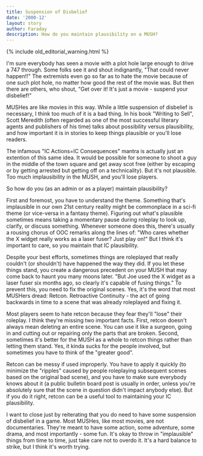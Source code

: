 ```yaml
---
title: Suspension of Disbelief
date: '2000-12'
layout: story
author: Faraday
description: How do you maintain plausibility on a MUSH?
---
```


{% include old_editorial_warning.html %}

I'm sure everybody has seen a movie with a plot hole large enough to drive a 747 through. Some folks see it and shout indignantly, "That could never happen!!" The extremists even go so far as to hate the movie because of one such plot hole, no matter how good the rest of the movie was. But then there are others, who shout, "Get over it! It's just a movie - suspend your disbelief!"

MUSHes are like movies in this way. While a little suspension of disbelief is necessary, I think too much of it is a bad thing. In his book "Writing to Sell", Scott Meredith (often regarded as one of the most successful literary agents and publishers of his time) talks about possibility versus plausibility, and how important it is in stories to keep things plausible or you'll lose readers.

The infamous "IC Actions=IC Consequences" mantra is actually just an extention of this same idea. It would be possible for someone to shoot a guy in the middle of the town square and get away scot free (either by escaping or by getting arrested but getting off on a technicality). But it's not plausible. Too much implausibility in the MUSH, and you'll lose players.

So how do you (as an admin or as a player) maintain plausibility?

First and foremost, you have to understand the theme. Something that's implausible in our own 21st century reality might be commonplace in a sci-fi theme (or vice-versa in a fantasy theme). Figuring out what's plausible sometimes means taking a momentary pause during roleplay to look up, clarify, or discuss something. Whenever someone does this, there's usually a rousing chorus of OOC remarks along the lines of: "Who cares whether the X widget really works as a laser fuser? Just play on!" But I think it's important to care, so you maintain that IC plausibility.

Despite your best efforts, sometimes things are roleplayed that really couldn't (or shouldn't) have happened the way they did. If you let these things stand, you create a dangerous precedent on your MUSH that may come back to haunt you many moons later. "But Joe used the X widget as a laser fuser six months ago, so clearly it's capable of fusing things." To prevent this, you need to fix the original scenes. Yes, it's the word that most MUSHers dread: Retcon. Retroactive Continuity - the act of going backwards in time to a scene that was already roleplayed and fixing it.

Most players seem to hate retcon because they fear they'll "lose" their roleplay. I think they're missing two important facts. First, retcon doesn't always mean deleting an entire scene. You can use it like a surgeon, going in and cutting out or repairing only the parts that are broken. Second, sometimes it's better for the MUSH as a whole to retcon things rather than letting them stand. Yes, it kinda sucks for the people involved, but sometimes you have to think of the "greater good".

Retcon can be messy if used improperly. You have to apply it quickly (to minimize the "ripples" caused by people roleplaying subsequent scenes based on the original bad scene), and you have to make sure everybody knows about it (a public bulletin board post is usually in order, unless you're absolutely sure that the scene in question didn't impact anybody else). But if you do it right, retcon can be a useful tool to maintaining your IC plausibility.

I want to close just by reiterating that you do need to have some suspension of disbelief in a game. Most MUSHes, like most movies, are not documentaries. They're meant to have some action, some adventure, some drama, and most importantly - some fun. It's okay to throw in "implausible" things from time to time, just take care not to overdo it. It's a hard balance to strike, but I think it's worth trying.